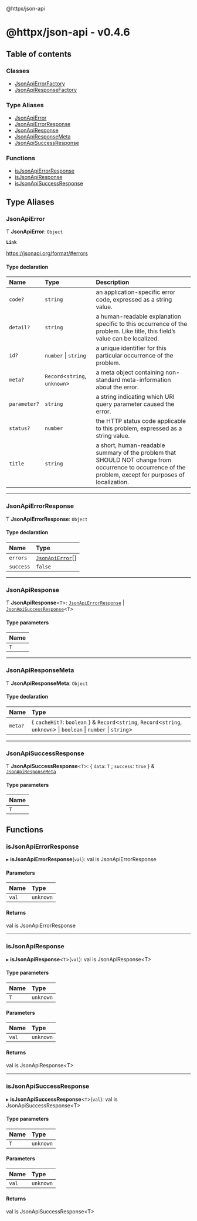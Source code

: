 @httpx/json-api

# @httpx/json-api - v0.4.6

## Table of contents

### Classes

- [JsonApiErrorFactory](classes/JsonApiErrorFactory.md)
- [JsonApiResponseFactory](classes/JsonApiResponseFactory.md)

### Type Aliases

- [JsonApiError](README.md#jsonapierror)
- [JsonApiErrorResponse](README.md#jsonapierrorresponse)
- [JsonApiResponse](README.md#jsonapiresponse)
- [JsonApiResponseMeta](README.md#jsonapiresponsemeta)
- [JsonApiSuccessResponse](README.md#jsonapisuccessresponse)

### Functions

- [isJsonApiErrorResponse](README.md#isjsonapierrorresponse)
- [isJsonApiResponse](README.md#isjsonapiresponse)
- [isJsonApiSuccessResponse](README.md#isjsonapisuccessresponse)

## Type Aliases

### JsonApiError

Ƭ **JsonApiError**: `Object`

**`Link`**

https://jsonapi.org/format/#errors

#### Type declaration

| Name         | Type                            | Description                                                                                                                                              |
| :----------- | :------------------------------ | :------------------------------------------------------------------------------------------------------------------------------------------------------- |
| `code?`      | `string`                        | an application-specific error code, expressed as a string value.                                                                                         |
| `detail?`    | `string`                        | a human-readable explanation specific to this occurrence of the problem. Like title, this field’s value can be localized.                                |
| `id?`        | `number` \| `string`            | a unique identifier for this particular occurrence of the problem.                                                                                       |
| `meta?`      | `Record`\<`string`, `unknown`\> | a meta object containing non-standard meta-information about the error.                                                                                  |
| `parameter?` | `string`                        | a string indicating which URI query parameter caused the error.                                                                                          |
| `status?`    | `number`                        | the HTTP status code applicable to this problem, expressed as a string value.                                                                            |
| `title`      | `string`                        | a short, human-readable summary of the problem that SHOULD NOT change from occurrence to occurrence of the problem, except for purposes of localization. |

---

### JsonApiErrorResponse

Ƭ **JsonApiErrorResponse**: `Object`

#### Type declaration

| Name      | Type                                       |
| :-------- | :----------------------------------------- |
| `errors`  | [`JsonApiError`](README.md#jsonapierror)[] |
| `success` | `false`                                    |

---

### JsonApiResponse

Ƭ **JsonApiResponse**\<`T`\>: [`JsonApiErrorResponse`](README.md#jsonapierrorresponse) \| [`JsonApiSuccessResponse`](README.md#jsonapisuccessresponse)\<`T`\>

#### Type parameters

| Name |
| :--- |
| `T`  |

---

### JsonApiResponseMeta

Ƭ **JsonApiResponseMeta**: `Object`

#### Type declaration

| Name    | Type                                                                                                                     |
| :------ | :----------------------------------------------------------------------------------------------------------------------- |
| `meta?` | \{ `cacheHit?`: `boolean` } & `Record`\<`string`, `Record`\<`string`, `unknown`\> \| `boolean` \| `number` \| `string`\> |

---

### JsonApiSuccessResponse

Ƭ **JsonApiSuccessResponse**\<`T`\>: \{ `data`: `T` ; `success`: `true` } & [`JsonApiResponseMeta`](README.md#jsonapiresponsemeta)

#### Type parameters

| Name |
| :--- |
| `T`  |

## Functions

### isJsonApiErrorResponse

▸ **isJsonApiErrorResponse**(`val`): val is JsonApiErrorResponse

#### Parameters

| Name  | Type      |
| :---- | :-------- |
| `val` | `unknown` |

#### Returns

val is JsonApiErrorResponse

---

### isJsonApiResponse

▸ **isJsonApiResponse**\<`T`\>(`val`): val is JsonApiResponse\<T\>

#### Type parameters

| Name | Type      |
| :--- | :-------- |
| `T`  | `unknown` |

#### Parameters

| Name  | Type      |
| :---- | :-------- |
| `val` | `unknown` |

#### Returns

val is JsonApiResponse\<T\>

---

### isJsonApiSuccessResponse

▸ **isJsonApiSuccessResponse**\<`T`\>(`val`): val is JsonApiSuccessResponse\<T\>

#### Type parameters

| Name | Type      |
| :--- | :-------- |
| `T`  | `unknown` |

#### Parameters

| Name  | Type      |
| :---- | :-------- |
| `val` | `unknown` |

#### Returns

val is JsonApiSuccessResponse\<T\>
